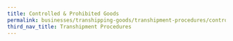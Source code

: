 ```yaml
---
title: Controlled & Prohibited Goods
permalink: businesses/transhipping-goods/transhipment-procedures/controlled-prohibited-goods
third_nav_title: Transhipment Procedures 
---
```



